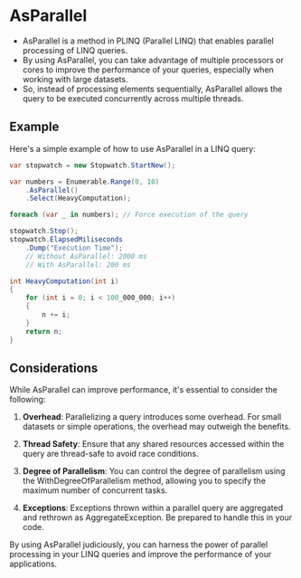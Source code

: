# AsParallel

- AsParallel is a method in PLINQ (Parallel LINQ) that enables parallel processing of LINQ queries.
- By using AsParallel, you can take advantage of multiple processors or cores to improve the performance of your queries, especially when working with large datasets.
- So, instead of processing elements sequentially, AsParallel allows the query to be executed concurrently across multiple threads.

## Example

Here's a simple example of how to use AsParallel in a LINQ query:

```csharp
var stopwatch = new Stopwatch.StartNew();

var numbers = Enumerable.Range(0, 10)
    .AsParallel()
    .Select(HeavyComputation);

foreach (var _ in numbers); // Force execution of the query

stopwatch.Stop();
stopwatch.ElapsedMiliseconds
    .Dump("Execution Time");
    // Without AsParallel: 2000 ms
    // With AsParallel: 200 ms

int HeavyComputation(int i)
{
    for (int i = 0; i < 100_000_000; i++)
    {
        n += i;
    }
    return n;
}
```

## Considerations

While AsParallel can improve performance, it's essential to consider the following:

1. **Overhead**: Parallelizing a query introduces some overhead. For small datasets or simple operations, the overhead may outweigh the benefits.

2. **Thread Safety**: Ensure that any shared resources accessed within the query are thread-safe to avoid race conditions.

3. **Degree of Parallelism**: You can control the degree of parallelism using the WithDegreeOfParallelism method, allowing you to specify the maximum number of concurrent tasks.

4. **Exceptions**: Exceptions thrown within a parallel query are aggregated and rethrown as AggregateException. Be prepared to handle this in your code.

By using AsParallel judiciously, you can harness the power of parallel processing in your LINQ queries and improve the performance of your applications.
